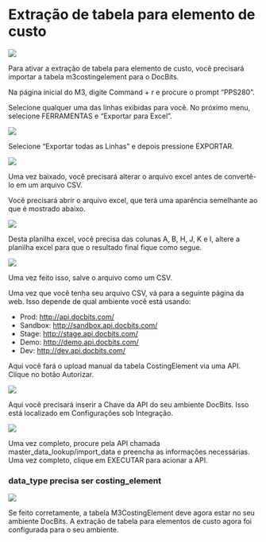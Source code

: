# Extração de tabela para elemento de custo

![](https://docs.docbits.com/~gitbook/image?url=https%3A%2F%2F578966019-files.gitbook.io%2F%7E%2Ffiles%2Fv0%2Fb%2Fgitbook-x-prod.appspot.com%2Fo%2Fspaces%252FT2n2w4uDCJvv7CJ5zrdk%252Fuploads%252FhfKR7nRoSOXm7ms0X7P2%252FBildschirmfoto%25202024-09-20%2520um%252013.42.20.png%3Falt%3Dmedia%26token%3Dff914785-1bd7-41c5-a6c0-413058dbe9fc\&width=768\&dpr=4\&quality=100\&sign=2616709f\&sv=2)

Para ativar a extração de tabela para elemento de custo, você precisará importar a tabela m3costingelement para o DocBits.

Na página inicial do M3, digite Command + r e procure o prompt “PPS280”.

Selecione qualquer uma das linhas exibidas para você. No próximo menu, selecione FERRAMENTAS e “Exportar para Excel”.

![](https://docs.docbits.com/~gitbook/image?url=https%3A%2F%2Flh7-us.googleusercontent.com%2FI8SYWm-JwpyYRHFUp2obGtXcsa7m_blJ_lTrnhczztRIXIN5gfxCt3eRw6ZI42fH6AwnsKyv4ux5-rhaT505PsyDFFI_anUNvmACFyx_ssgxaqWq25vLt_E5s310HNoiPPLf35qJlYtstjpj5Cc4aB4\&width=768\&dpr=4\&quality=100\&sign=5aa04ccf\&sv=2)

Selecione “Exportar todas as Linhas” e depois pressione EXPORTAR.

![](https://docs.docbits.com/~gitbook/image?url=https%3A%2F%2Flh7-us.googleusercontent.com%2FwtjHI9L4YUhf-yJFjcPGu218Vis_zELtCIfpmkIUKgasfrdfNW-dr_J1DqXlfD-SBrnVduDrMLAIAQh6UTlzBqEP_JPXP48elGMyGj0ByZbX7TpqlnIfRZ4ZoD0pyCo-AKigeKjlHN6cFcdpeClZ9L4\&width=768\&dpr=4\&quality=100\&sign=7cf7a274\&sv=2)

Uma vez baixado, você precisará alterar o arquivo excel antes de convertê-lo em um arquivo CSV.

Você precisará abrir o arquivo excel, que terá uma aparência semelhante ao que é mostrado abaixo.

![](https://docs.docbits.com/~gitbook/image?url=https%3A%2F%2F578966019-files.gitbook.io%2F%7E%2Ffiles%2Fv0%2Fb%2Fgitbook-x-prod.appspot.com%2Fo%2Fspaces%252FT2n2w4uDCJvv7CJ5zrdk%252Fuploads%252FmR6GtTDYMGf48yc3GCau%252Fimage.png%3Falt%3Dmedia%26token%3Daf52d75f-bdb9-4b18-a4b0-572b76e14309\&width=768\&dpr=4\&quality=100\&sign=57660254\&sv=2)

Desta planilha excel, você precisa das colunas A, B, H, J, K e I, altere a planilha excel para que o resultado final fique como segue.

![](https://docs.docbits.com/~gitbook/image?url=https%3A%2F%2F578966019-files.gitbook.io%2F%7E%2Ffiles%2Fv0%2Fb%2Fgitbook-x-prod.appspot.com%2Fo%2Fspaces%252FT2n2w4uDCJvv7CJ5zrdk%252Fuploads%252FajTC0UO55QZRMDyhBxm1%252Fimage.png%3Falt%3Dmedia%26token%3D5b29b038-8156-4e67-8536-e0bcb65c35ff\&width=768\&dpr=4\&quality=100\&sign=5e46e6c2\&sv=2)

Uma vez feito isso, salve o arquivo como um CSV.

Uma vez que você tenha seu arquivo CSV, vá para a seguinte página da web. Isso depende de qual ambiente você está usando:

* Prod: http://api.docbits.com/
* Sandbox: http://sandbox.api.docbits.com/
* Stage: http://stage.api.docbits.com/
* Demo: http://demo.api.docbits.com/
* Dev: http://dev.api.docbits.com/

Aqui você fará o upload manual da tabela CostingElement via uma API. Clique no botão Autorizar.

![](https://docs.docbits.com/~gitbook/image?url=https%3A%2F%2Flh7-us.googleusercontent.com%2FtyzOq3BR2QqTguQFKicxo0dE5j5hGsP-BhfVbS81O_mxN5bSVp40jYfgsVJcE_rBLFMDJNvbPkPIdjPqaqoNbHBBM-9hx0i-U4VAH9ISBYhpwKgqQeUEd67VV1E4izwNyxbAwwrhCmrAo1uIKhLherY\&width=768\&dpr=4\&quality=100\&sign=188f5712\&sv=2)

Aqui você precisará inserir a Chave da API do seu ambiente DocBits. Isso está localizado em Configurações sob Integração.

![](https://docs.docbits.com/~gitbook/image?url=https%3A%2F%2Flh7-us.googleusercontent.com%2F4ADnevq6kq_vbxUJpyPbHNcGvRvpO-l9Gwd8ZaYf_vO4uWhSl1jmKNpddmHGc9ZHMMbXCgLOElLDYbNwB3INmBDETecPrDnpI601IUOZQlT7tc7OLSPXwkooOJFNwML2i_gvBPuE8CvfwRpX-ZIlb_g\&width=768\&dpr=4\&quality=100\&sign=dedfcaaf\&sv=2)

Uma vez completo, procure pela API chamada master\_data\_lookup/import\_data e preencha as informações necessárias. Uma vez completo, clique em EXECUTAR para acionar a API.

### data\_type precisa ser costing\_element

![](https://docs.docbits.com/~gitbook/image?url=https%3A%2F%2Flh7-us.googleusercontent.com%2F8UD4FhFv2dRB4cMjCDL4G9ndjH7laVMKWqdeMaJGgEo48-UVvucB1uOydzNdfFy0yPM5bb66mZB4k9uJR7TTiEREGFaV2EqW01gxJpTyuUfGNh5QmBjySkyhZ56gWV8sYs8WI5RnHcENtXgjTU0vg0Q\&width=768\&dpr=4\&quality=100\&sign=7c9f4dbb\&sv=2)

Se feito corretamente, a tabela M3CostingElement deve agora estar no seu ambiente DocBits. A extração de tabela para elementos de custo agora foi configurada para o seu ambiente.
